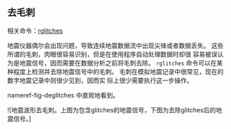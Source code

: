 ## 去毛刺

相关命令：[rglitches](/commands/rglitches.html)

地震仪器偶尔会出现问题，导致连续地震数据流中出现尖锋或者数据丢失。
这些所谓的毛刺，肉眼很容易识别，但是在使用程序自动处理数据时却很
容易被误认为是地震信号，因而需要在数据分析之前将毛刺去除。 `rglitches`
命令可以在某种程度上检测并去除地震信号中的毛刺。
毛刺在模拟地震记录中很常见，现在的数字地震记录中则很少见到，因而实
际上很少需要执行这一步操作。

nameref-fig-deglitches 中直观地看到。

![地震波形去毛刺。上图为包含glitches的地震信号，下图为去除glitches后的地震信号。]
